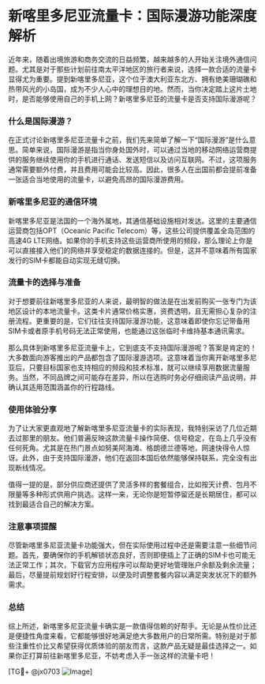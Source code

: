 # 新喀里多尼亚流量卡：国际漫游功能深度解析

近年来，随着出境旅游和商务交流的日益频繁，越来越多的人开始关注境外通信问题。尤其是对于那些计划前往南太平洋地区的旅行者来说，选择一款合适的流量卡显得尤为重要。提到新喀里多尼亚，这个位于澳大利亚东北方、拥有绝美珊瑚礁和热带风光的小岛国，成为不少人心中的理想目的地。然而，当你决定踏上这片土地时，是否能够使用自己的手机上网？新喀里多尼亚的流量卡是否支持国际漫游呢？

### 什么是国际漫游？
在正式讨论新喀里多尼亚流量卡之前，我们先来简单了解一下“国际漫游”是什么意思。简单来说，国际漫游是指当你身处国外时，可以通过当地的移动网络运营商提供的服务继续使用你的手机进行通话、发送短信以及访问互联网。不过，这项服务通常需要额外付费，并且费用可能会比较高。因此，很多人在出国前都会提前准备一张适合当地使用的流量卡，以避免高昂的国际漫游费用。

### 新喀里多尼亚的通信环境
新喀里多尼亚是法国的一个海外属地，其通信基础设施相对发达。这里的主要通信运营商包括OPT（Oceanic Pacific Telecom）等，这些公司提供覆盖全岛范围的高速4G LTE网络。如果你的手机支持这些运营商所使用的频段，那么理论上你是可以直接接入他们的网络并享受稳定的数据连接的。但是，这并不意味着所有国家发行的SIM卡都能自动实现无缝切换。

### 流量卡的选择与准备
对于想要前往新喀里多尼亚的人来说，最明智的做法是在出发前购买一张专门为该地区设计的本地流量卡。这类卡片通常价格实惠，资费透明，且无需担心复杂的注册流程。更重要的是，它们往往支持国际漫游功能，这意味着即使你忘记带备用SIM卡或者原手机号码无法正常使用，也能通过这张临时卡维持基本通讯需求。

那么具体到新喀里多尼亚流量卡上，它到底支不支持国际漫游呢？答案是肯定的！大多数面向游客推出的产品都包含了国际漫游选项。这意味着当你离开新喀里多尼亚后，只要目标国家也支持相应的频段和技术标准，就可以继续享用数据流量服务。当然，不同品牌之间可能存在差异，所以在选购时务必仔细阅读产品说明，并确认其适用范围涵盖你的行程路线。

### 使用体验分享
为了让大家更直观地了解新喀里多尼亚流量卡的实际表现，我特别采访了几位近期去过那里的朋友。他们普遍反映这款流量卡操作简便、信号稳定，在岛上几乎没有任何死角。尤其是在热门景点如努美阿海滩、格朗德兰德等地，网速快得令人惊讶。此外，由于支持国际漫游，他们在返回本国后依然能够保持联系，完全没有出现断线情况。

值得一提的是，部分供应商还提供了灵活多样的套餐组合，比如按天计费、包月不限量等多种形式供用户挑选。这样一来，无论你是短暂停留还是长期居住，都可以找到最适合自己的解决方案。

### 注意事项提醒
尽管新喀里多尼亚流量卡功能强大，但在实际使用过程中还是需要注意一些细节问题。首先，要确保你的手机解锁状态良好，否则即便插上了正确的SIM卡也可能无法正常工作；其次，下载官方应用程序可以帮助更好地管理账户余额及剩余流量；最后，尽量提前规划好行程安排，以便及时调整套餐内容以满足突发状况下的额外需求。

### 总结
综上所述，新喀里多尼亚流量卡确实是一款值得信赖的好帮手。无论是从性价比还是便捷性角度来看，它都能够很好地满足绝大多数用户的日常所需。特别是对于那些注重性价比又希望获得优质体验的朋友而言，这款产品无疑是最佳选择之一。如果你正打算前往新喀里多尼亚，不妨考虑入手一张这样的流量卡吧！

[TG💪+ @jx0703 ![Image](https://github.com/user-attachments/assets/dbca1d08-cadb-493c-b0ec-ad6f7a83f270)]